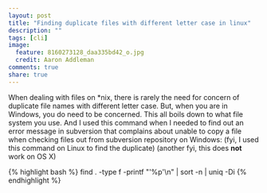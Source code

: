 ```yaml
---
layout: post
title: "Finding duplicate files with different letter case in linux"
description: ""
tags: [cli]
image:
  feature: 8160273128_daa335bd42_o.jpg
  credit: Aaron Addleman
comments: true
share: true
---
```



When dealing with files on *nix, there is rarely the need for concern of duplicate file names with different letter case. But, when you are in Windows, you do need to be concerned. This all boils down to what file system you use. And I used this command when I needed to find out an error message in subversion that complains about unable to copy a file when checking files out from subversion repository on Windows:
(fyi, I used this command on Linux to find the duplicate)
(another fyi, this does <strong>not</strong> work on OS X)

{% highlight bash %}
    find . -type f -printf "'%p'\n" | sort -n | uniq -Di
{% endhighlight %}
